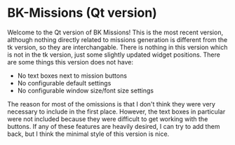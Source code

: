 # BK-Missions (Qt version)
Welcome to the Qt version of BK Missions! This is the most recent version, although nothing directly related to missions generation is different from the tk version, so they are interchangable. There is nothing in this version which is not in the tk version, just some slightly updated widget positions. There are some things this version does not have:
- No text boxes next to mission buttons
- No configurable default settings
- No configurable window size/font size settings

The reason for most of the omissions is that I don't think they were very necessary to include in the first place. However, the text boxes in particular were not included because they were difficult to get working with the buttons. If any of these features are heavily desired, I can try to add them back, but I think the minimal style of this version is nice.

